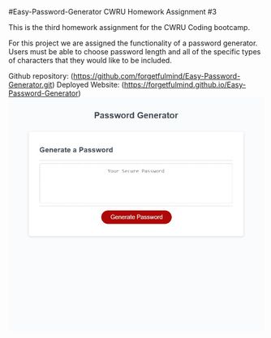 #Easy-Password-Generator
CWRU Homework Assignment #3

This is the third homework assignment for the CWRU Coding bootcamp. 

For this project we are assigned the functionality of a password generator. Users must be able to choose password length and all of the specific types of characters that they would like to be included. 

Github repository: (https://github.com/forgetfulmind/Easy-Password-Generator.git)
Deployed Website: (https://forgetfulmind.github.io/Easy-Password-Generator)
![Deployed screenshot](./assets/screenshot.JPG)
